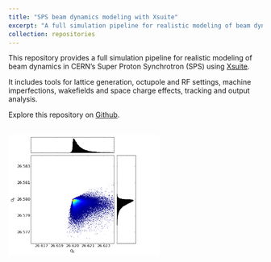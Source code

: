 ```yaml
---
title: "SPS beam dynamics modeling with Xsuite"
excerpt: "A full simulation pipeline for realistic modeling of beam dynamics in CERN’s Super Proton Synchrotron (SPS) using [Xsuite](https://xsuite.readthedocs.io/en/latest/)."
collection: repositories
---
```


This repository provides a full simulation pipeline for realistic modeling of beam dynamics in CERN’s Super Proton Synchrotron (SPS) using [Xsuite](https://xsuite.readthedocs.io/en/latest/).  

It includes tools for lattice generation, octupole and RF settings, machine imperfections, wakefields and space charge effects, tracking and output analysis. 

Explore this repository on [Github](https://github.com/tprebiba/sps-xsuite-tracking).

<br/><img src='/images/tunespread_natChroma_fullBunch_setOctupoles_epsx_8p0_epsy_5p0.png' width='300'>